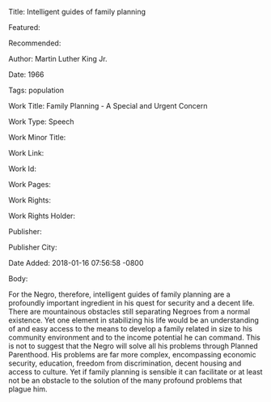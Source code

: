 Title: Intelligent guides of family planning

Featured: 

Recommended: 

Author: Martin Luther King Jr.

Date: 1966

Tags: population

Work Title: Family Planning - A Special and Urgent Concern

Work Type: Speech

Work Minor Title:  

Work Link: 

Work Id:  

Work Pages:  

Work Rights:  

Work Rights Holder:  

Publisher:  

Publisher City:  

Date Added: 2018-01-16 07:56:58 -0800

Body:

For the Negro, therefore, intelligent guides of family planning are a profoundly important ingredient in his quest for security and a decent life. There are mountainous obstacles still separating Negroes from a normal existence. Yet one element in stabilizing his life would be an understanding of and easy access to the means to develop a family related in size to his community environment and to the income potential he can command. This is not to suggest that the Negro will solve all his problems through Planned Parenthood. His problems are far more complex, encompassing economic security, education, freedom from discrimination, decent housing and access to culture. Yet if family planning is sensible it can facilitate or at least not be an obstacle to the solution of the many profound problems that plague him.


